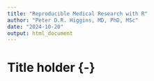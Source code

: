 ```yaml
---
title: "Reproducible Medical Research with R"
author: "Peter D.R. Higgins, MD, PhD, MSc"
date: "2024-10-20"
output: html_document
---
```

# Title holder {-}
